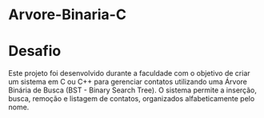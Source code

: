 # Arvore-Binaria-C

# Desafio
Este projeto foi desenvolvido durante a faculdade com o objetivo de criar um sistema em C ou C++ para gerenciar contatos utilizando uma Árvore Binária de Busca (BST - Binary Search Tree). O sistema permite a inserção, busca, remoção e listagem de contatos, organizados alfabeticamente pelo nome.
